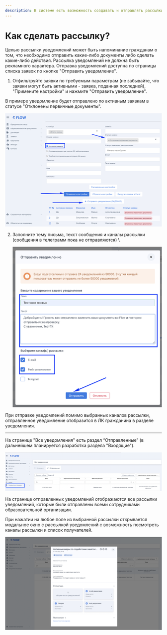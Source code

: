 ```yaml
---
description: В системе есть возможность создавать и отправлять рассылки
---
```


# Как сделать рассылку?

Целью рассылки уведомлений может быть напоминание гражданам о том, что необходимо отправить какие-либо документы либо сделать какие-либо действия. Рассылка уведомлений не должна быть рекламного характера. Отправка уведомлений доступна по страницы списка заявок по кнопке "Отправить уведомление".

1. Отфильтруйте заявки по требуемым параметрам (не забывайте, что заявки могут быть активными -  заявка, поданная последней), "Примените настройки" и нажмите "Отправить уведомление".

В примере уведомление будет отправлено по активным заявкам в статусе "Отклонены первичные документы".

![](<../.gitbook/assets/image.png>)

2.  Заполните тему письма, текст сообщения и каналы рассылки (сообщения в телеграмм пока не отправляются) \


    ![](<../.gitbook/assets/image (1).png>)

При отправке уведомлений помимо выбранных каналов рассылки, отправленное уведомление отобразится в ЛК гражданина в разделе уведомления.

***

На странице "Все уведомления" есть раздел “Отправленные” (в дальнейшем  планируется разработка раздела "Входящие").

![](<../.gitbook/assets/image (2).png>)

На странице отправленных уведомлений отображаются все рассылки уведомлений, которые были отправлены всеми сотрудниками образовательной организации.

При нажатии на любое поле из выбранной рассылки открывается модальное окно с рассылкой уведомлений с возможность посмотреть каналы рассылки и список получателей.

![](<../.gitbook/assets/image (4).png>)
